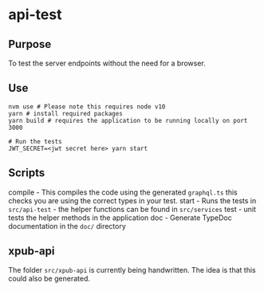 # api-test

## Purpose

To test the server endpoints without the need for a browser.

## Use

```
nvm use # Please note this requires node v10
yarn # install required packages
yarn build # requires the application to be running locally on port 3000

# Run the tests
JWT_SECRET=<jwt secret here> yarn start
```

## Scripts

compile - This compiles the code using the generated `graphql.ts` this checks you are using the correct types in your test.
start - Runs the tests in `src/api-test` - the helper functions can be found in `src/services`
test - unit tests the helper methods in the application
doc - Generate TypeDoc documentation in the `doc/` directory

## xpub-api

The folder `src/xpub-api` is currently being handwritten. The idea is that this could also be generated.
